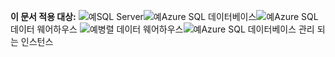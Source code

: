 <Token>**이 문서 적용 대상:** ![예](media/yes.png)SQL Server![예](media/yes.png)Azure SQL 데이터베이스![예](media/yes.png)Azure SQL 데이터 웨어하우스 ![예](media/yes.png)병렬 데이터 웨어하우스![예](media/yes.png)Azure SQL 데이터베이스 관리 되는 인스턴스 </Token>

